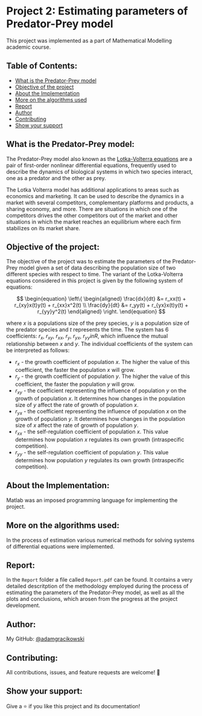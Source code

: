 # Project 2: Estimating parameters of Predator-Prey model

This project was implemented as a part of Mathematical Modelling academic course.

## Table of Contents:
- [What is the Predator-Prey model](#what-is-the-predator-prey-model)
- [Objective of the project](#objective-of-the-project)
- [About the Implementation](#about-the-implementation)
- [More on the algorithms used](#more-on-the-algorithms-used)
- [Report](#report)
- [Author](#author)
- [Contributing](#contributing)
- [Show your support](#show-your-support)

## What is the Predator-Prey model:

The Predator-Prey model also known as the [Lotka-Volterra equations](https://en.wikipedia.org/wiki/Lotka%E2%80%93Volterra_equations) are a pair of first-order nonlinear differential equations, frequently used to describe the dynamics of biological systems in which two species interact, one as a predator and the other as prey.

The Lotka Volterra model has additional applications to areas such as economics and marketing. It can be used to describe the dynamics in a market with several competitors, complementary platforms and products, a sharing economy, and more. There are situations in which one of the competitors drives the other competitors out of the market and other situations in which the market reaches an equilibrium where each firm stabilizes on its market share.

## Objective of the project:

The objective of the project was to estimate the parameters of the Predator-Prey model given a set of data describing the population size of two different species with respect to time. The variant of the Lotka-Volterra equations considered in this project is given by the following system of equations:

$$
\begin{equation}
\left\{
\begin{aligned}
    \frac{dx}{dt} &= r_xx(t) + r_{xy}x(t)y(t) + r_{xx}x^2(t) \\
   \frac{dy}{dt} &= r_yy(t) + r_{yx}x(t)y(t) + r_{yy}y^2(t)
\end{aligned}
\right.
\end{equation}
$$

where $x$ is a populations size of the prey species, $y$ is a population size of the predator species and $t$ represents the time. The system has $6$ coefficients: $r_x$, $r_{xy}$, $r_{xx}$, $r_y$, $r_{yx}$, $r_{yy} in R$, which influence the mutual relationship between $x$ and $y$.
The individual coefficients of the system can be interpreted as follows:
- $r_x$ - the growth coefficient of population $x$. The higher the value of this coefficient, the faster the population $x$ will grow.
- $r_y$ - the growth coefficient of population $y$. The higher the value of this coefficient, the faster the population $y$ will grow.
- $r_{xy}$ - the coefficient representing the influence of population $y$ on the growth of population $x$. It determines how changes in the population size of $y$ affect the rate of growth of population $x$.
- $r_{yx}$ - the coefficient representing the influence of population $x$ on the growth of population $y$. It determines how changes in the population size of $x$ affect the rate of growth of population $y$.
- $r_{xx}$ - the self-regulation coefficient of population $x$. This value determines how population $x$ regulates its own growth (intraspecific competition).
- $r_{yy}$ - the self-regulation coefficient of population $y$. This value determines how population $y$ regulates its own growth (intraspecific competition).

## About the Implementation:

Matlab was an imposed programming language for implementing the project.

## More on the algorithms used:

In the process of estimation various numerical methods for solving systems of differential equations were implemented.

## Report:

In the `Report` folder a file called `Report.pdf` can be found. It contains a very detailed descritption of the methodology employed during the process of estimating the parameters of the Predator-Prey model, as well as all the plots and conclusions, which arosen from the progress at the project development.

## Author:

My GitHub: [@adamgracikowski](https://github.com/adamgracikowski)

## Contributing:

All contributions, issues, and feature requests are welcome! 🤝

## Show your support:

Give a ⭐️ if you like this project and its documentation!